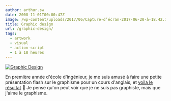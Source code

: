 ```yaml
---
author: arthur.sw
date: 2008-11-01T00:00:47Z
image: /wp-content/uploads/2017/06/Capture-d’écran-2017-06-20-à-18.42.18-thumb.png
title: Graphic design
url: /graphic-design/
tags:
  - artwork
  - visual
  - action-script
  - 1 à 18 heures
---
```


[![Graphic Design](/wp-content/uploads/2017/06/Capture-d’écran-2017-06-20-à-18.42.18.png)](http://arthurmasson.xyz/old/GraphicDesign.html)

En première année d'école d'ingénieur, je me suis amusé à faire une petite présentation flash sur le graphisme pour un cours d'anglais, et [voila le résultat](http://arthurmasson.xyz/old/GraphicDesign.html) 🙂 Je pense qu'on peut voir que je ne suis pas graphiste, mais que j'aime le graphisme.